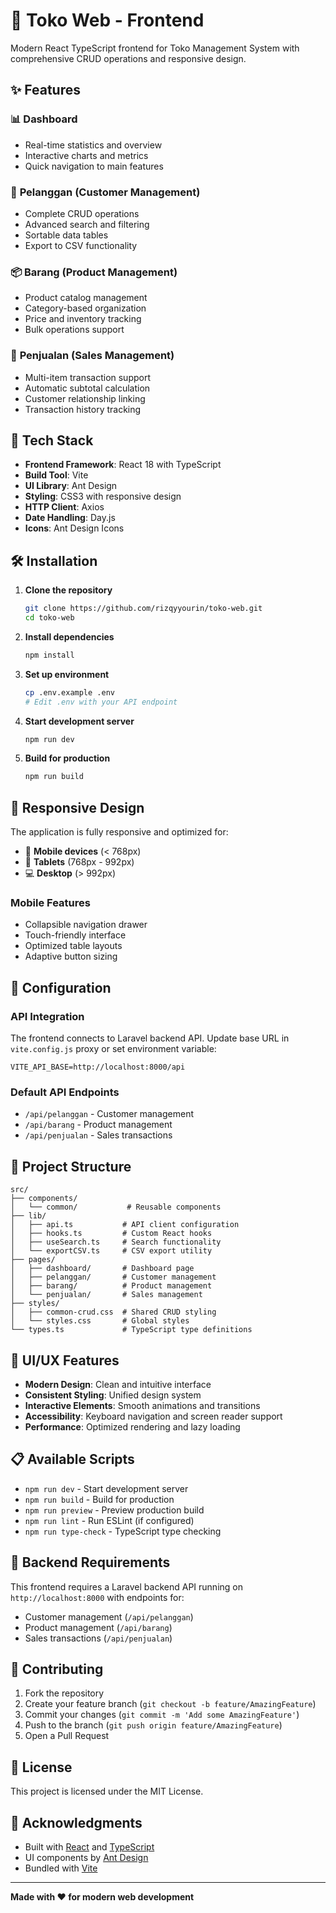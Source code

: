 # 🏪 Toko Web - Frontend

Modern React TypeScript frontend for Toko Management System with comprehensive CRUD operations and responsive design.

## ✨ Features

### 📊 **Dashboard**
- Real-time statistics and overview
- Interactive charts and metrics
- Quick navigation to main features

### 👥 **Pelanggan (Customer Management)**
- Complete CRUD operations
- Advanced search and filtering
- Sortable data tables
- Export to CSV functionality

### 📦 **Barang (Product Management)**
- Product catalog management
- Category-based organization
- Price and inventory tracking
- Bulk operations support

### 🛒 **Penjualan (Sales Management)**
- Multi-item transaction support
- Automatic subtotal calculation
- Customer relationship linking
- Transaction history tracking

## 🚀 Tech Stack

- **Frontend Framework**: React 18 with TypeScript
- **Build Tool**: Vite
- **UI Library**: Ant Design
- **Styling**: CSS3 with responsive design
- **HTTP Client**: Axios
- **Date Handling**: Day.js
- **Icons**: Ant Design Icons

## 🛠️ Installation

1. **Clone the repository**
   ```bash
   git clone https://github.com/rizqyyourin/toko-web.git
   cd toko-web
   ```

2. **Install dependencies**
   ```bash
   npm install
   ```

3. **Set up environment**
   ```bash
   cp .env.example .env
   # Edit .env with your API endpoint
   ```

4. **Start development server**
   ```bash
   npm run dev
   ```

5. **Build for production**
   ```bash
   npm run build
   ```

## 📱 Responsive Design

The application is fully responsive and optimized for:
- 📱 **Mobile devices** (< 768px)
- 📱 **Tablets** (768px - 992px)
- 💻 **Desktop** (> 992px)

### Mobile Features
- Collapsible navigation drawer
- Touch-friendly interface
- Optimized table layouts
- Adaptive button sizing

## 🔧 Configuration

### API Integration
The frontend connects to Laravel backend API. Update base URL in `vite.config.js` proxy or set environment variable:

```env
VITE_API_BASE=http://localhost:8000/api
```

### Default API Endpoints
- `/api/pelanggan` - Customer management
- `/api/barang` - Product management  
- `/api/penjualan` - Sales transactions

## 📂 Project Structure

```
src/
├── components/
│   └── common/           # Reusable components
├── lib/
│   ├── api.ts           # API client configuration
│   ├── hooks.ts         # Custom React hooks
│   ├── useSearch.ts     # Search functionality
│   └── exportCSV.ts     # CSV export utility
├── pages/
│   ├── dashboard/       # Dashboard page
│   ├── pelanggan/       # Customer management
│   ├── barang/          # Product management
│   └── penjualan/       # Sales management
├── styles/
│   ├── common-crud.css  # Shared CRUD styling
│   └── styles.css       # Global styles
└── types.ts             # TypeScript type definitions
```

## 🎨 UI/UX Features

- **Modern Design**: Clean and intuitive interface
- **Consistent Styling**: Unified design system
- **Interactive Elements**: Smooth animations and transitions
- **Accessibility**: Keyboard navigation and screen reader support
- **Performance**: Optimized rendering and lazy loading

## 📋 Available Scripts

- `npm run dev` - Start development server
- `npm run build` - Build for production
- `npm run preview` - Preview production build
- `npm run lint` - Run ESLint (if configured)
- `npm run type-check` - TypeScript type checking

## 🔌 Backend Requirements

This frontend requires a Laravel backend API running on `http://localhost:8000` with endpoints for:
- Customer management (`/api/pelanggan`)
- Product management (`/api/barang`)
- Sales transactions (`/api/penjualan`)

## 🤝 Contributing

1. Fork the repository
2. Create your feature branch (`git checkout -b feature/AmazingFeature`)
3. Commit your changes (`git commit -m 'Add some AmazingFeature'`)
4. Push to the branch (`git push origin feature/AmazingFeature`)
5. Open a Pull Request

## 📄 License

This project is licensed under the MIT License.

## 🙏 Acknowledgments

- Built with [React](https://reactjs.org/) and [TypeScript](https://www.typescriptlang.org/)
- UI components by [Ant Design](https://ant.design/)
- Bundled with [Vite](https://vitejs.dev/)

---

**Made with ❤️ for modern web development**
